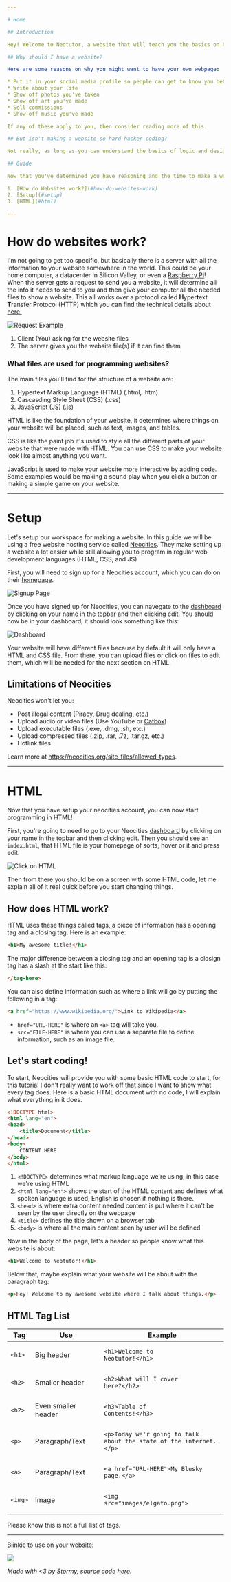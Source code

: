 ```yaml
---

# Home

## Introduction

Hey! Welcome to Neotutor, a website that will teach you the basics on how to make your very own personal website! This guide will have everything you will need, from nothing to a beautiful creation of your own. As social media continues to get worse and worse, I felt like this would be a good thing to write up.

## Why should I have a website?

Here are some reasons on why you might want to have your own webpage:

* Put it in your social media profile so people can get to know you better
* Write about your life
* Show off photos you've taken
* Show off art you've made
* Sell commissions
* Show off music you've made

If any of these apply to you, then consider reading more of this.

## But isn't making a website so hard hacker coding?

Not really, as long as you can understand the basics of logic and design, you should be fine. Anyone can make a website with a bit of effort and help from a guide or the broader internet!

## Guide

Now that you've determined you have reasoning and the time to make a website, let's get started!

1. [How do Websites work?](#how-do-websites-work)
2. [Setup](#setup)
3. [HTML](#html)

---
```


# How do websites work?

I'm not going to get too specific, but basically there is a server with all the information to your website somewhere in the world. This could be your home computer, a datacenter in Silicon Valley, or even a [Raspberry Pi](https://en.wikipedia.org/wiki/Raspberry_Pi)! When the server gets a request to send you a website, it will determine all the info it needs to send to you and then give your computer all the needed files to show a website. This all works over a protocol called **H**yper**t**ext **T**ransfer **P**rotocol (HTTP) which you can find the technical details about [here.](https://en.wikipedia.org/wiki/HTTP)

![Request Example](assets/images/request.png)

1. Client (You) asking for the website files
2. The server gives you the website file(s) if it can find them

### What files are used for programming websites?

The main files you'll find for the structure of a website are:

1. Hypertext Markup Language (HTML) (.html, .htm)
2. Cascasding Style Sheet (CSS) (.css)
3. JavaScript (JS) (.js)

HTML is like the foundation of your website, it determines where things on your website will be placed, such as text, images, and tables.

CSS is like the paint job it's used to style all the different parts of your website that were made with HTML. You can use CSS to make your website look like almost anything you want.

JavaScript is used to make your website more interactive by adding code. Some examples would be making a sound play when you click a button or making a simple game on your website.

---

# Setup

Let's setup our workspace for making a website. In this guide we will be using a free website hosting service called [Neocities](https://neocities.org). They make setting up a website a lot easier while still allowing you to program in regular web development languages (HTML, CSS, and JS)

First, you will need to sign up for a Neocities account, which you can do on their [homepage](https://neocities.org).

![Signup Page](assets/images/signup.png)

Once you have signed up for Neocities, you can navegate to the [dashboard](https://neocities.org/dashboard) by clicking on your name in the topbar and then clicking edit. You should now be in your dashboard, it should look something like this:

![Dashboard](assets/images/dashboard.png)

Your website will have different files because by default it will only have a HTML and CSS file. From there, you can upload files or click on files to edit them, which will be needed for the next section on HTML.

## Limitations of Neocities

Neocities won't let you:

* Post illegal content (Piracy, Drug dealing, etc.)
* Upload audio or video files (Use YouTube or [Catbox](https://catbox.moe))
* Upload executable files (.exe, .dmg, .sh, etc.)
* Upload compressed files (.zip, .rar, .7z, .tar.gz, etc.)
* Hotlink files

Learn more at https://neocities.org/site_files/allowed_types.

---

# HTML

Now that you have setup your neocities account, you can now start programming in HTML!

First, you're going to need to go to your Neocities [dashboard](https://neocities.org/dashboard) by clicking on your name in the topbar and then clicking edit. Then you should see an `index.html`, that HTML file is your homepage of sorts, hover or it and press edit.

![Click on HTML](assets/images/html.png)

Then from there you should be on a screen with some HTML code, let me explain all of it real quick before you start changing things.

## How does HTML work?

HTML uses these things called tags, a piece of information has a opening tag and a closing tag. Here is an example:

``` html
<h1>My awesome title!</h1>
```

The major difference between a closing tag and an opening tag is a closign tag has a slash at the start like this:

``` html
</tag-here>
```

You can also define information such as where a link will go by putting the following in a tag:

``` html
<a href="https://www.wikipedia.org/">Link to Wikipedia</a>
```

* `href="URL-HERE"` is where an `<a>` tag will take you.
* `src="FILE-HERE"` is where you can use a separate file to define information, such as an image file.

## Let's start coding!

To start, Neocities will provide you with some basic HTML code to start, for this tutorial I don't really want to work off that since I want to show what every tag does. Here is a basic HTML document with no code, I will explain what everything in it does.

``` html
<!DOCTYPE html>
<html lang="en">
<head>
    <title>Document</title>
</head>
<body>
    CONTENT HERE
</body>
</html>
```

1. `<!DOCTYPE>` determines what markup language we're using, in this case we're using HTML
2. `<html lang="en">` shows the start of the HTML content and defines what spoken language is used, English is chosen if nothing is there.
3. `<head>` is where extra content needed content is put where it can't be seen by the user directly on the webpage
4. `<title>` defines the title shown on a browser tab
5. `<body>` is where all the main content seen by user will be defined

Now in the body of the page, let's a header so people know what this website is about:

``` html
<h1>Welcome to Neotutor!</h1>
```

Below that, maybe explain what your website will be about with the paragraph tag:

``` html
<p>Hey! Welcome to my awesome website where I talk about things.</p>
```

## HTML Tag List

| Tag | Use | Example |
|-|-|-|
| <pre><code class="language-html">&lt;h1></code></pre> | Big header | <pre><code class="language-html">&lt;h1>Welcome to Neotutor!&lt;/h1></code></pre> |
| <pre><code class="language-html">&lt;h2></code></pre> | Smaller header | <pre><code class="language-html">&lt;h2>What will I cover here?&lt;/h2></code></pre> |
| <pre><code class="language-html">&lt;h2></code></pre> | Even smaller header | <pre><code class="language-html">&lt;h3>Table of Contents!&lt;/h3></code></pre> |
| <pre><code class="language-html">&lt;p></code></pre> | Paragraph/Text | <pre><code class="language-html">&lt;p>Today we'r going to talk about the state of the internet.&lt;/p></code></pre> |
| <pre><code class="language-html">&lt;a></code></pre> | Paragraph/Text | <pre><code class="language-html">&lt;a href="URL-HERE">My Blusky page.&lt;/a></code></pre> |
| <pre><code class="language-html">&lt;img></code></pre> | Image | <pre><code class="language-html">&lt;img src="images/elgato.png"></code></pre> |

Please know this is not a full list of tags.

---

Blinkie to use on your website:

<img src="assets/images/blinkie.png" class="icon">

*Made with <3 by Stormy, source code [here](https://github.com/0hStormy/neotutor).*

